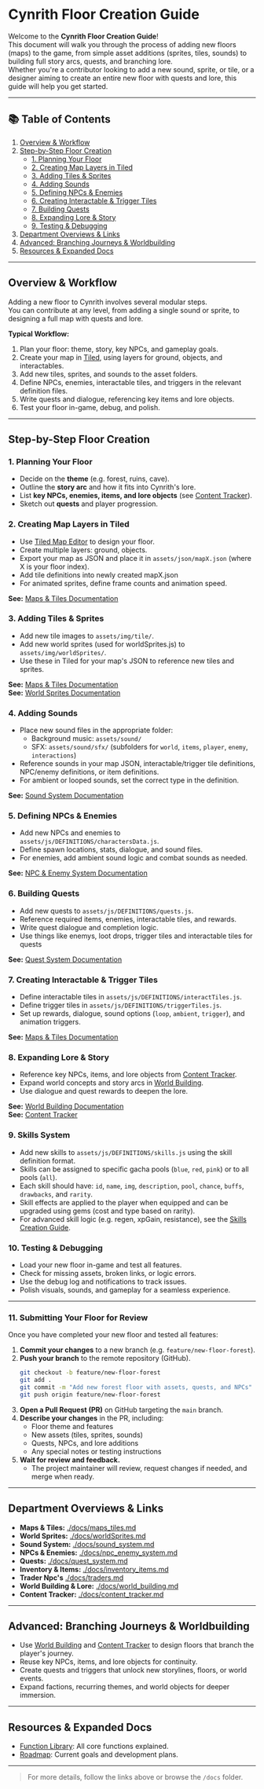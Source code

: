 # Cynrith Floor Creation Guide

Welcome to the **Cynrith Floor Creation Guide**!  
This document will walk you through the process of adding new floors (maps) to the game, from simple asset additions (sprites, tiles, sounds) to building full story arcs, quests, and branching lore.  
Whether you're a contributor looking to add a new sound, sprite, or tile, or a designer aiming to create an entire new floor with quests and lore, this guide will help you get started.

---

## 📚 Table of Contents

1. [Overview & Workflow](#overview--workflow)
2. [Step-by-Step Floor Creation](#step-by-step-floor-creation)
    - [1. Planning Your Floor](#1-planning-your-floor)
    - [2. Creating Map Layers in Tiled](#2-creating-map-layers-in-tiled)
    - [3. Adding Tiles & Sprites](#3-adding-tiles--sprites)
    - [4. Adding Sounds](#4-adding-sounds)
    - [5. Defining NPCs & Enemies](#5-defining-npcs--enemies)
    - [6. Creating Interactable & Trigger Tiles](#6-creating-interactable--trigger-tiles)
    - [7. Building Quests](#7-building-quests)
    - [8. Expanding Lore & Story](#8-expanding-lore--story)
    - [9. Testing & Debugging](#9-testing--debugging)
3. [Department Overviews & Links](#department-overviews--links)
4. [Advanced: Branching Journeys & Worldbuilding](#advanced-branching-journeys--worldbuilding)
5. [Resources & Expanded Docs](#resources--expanded-docs)

---

## Overview & Workflow

Adding a new floor to Cynrith involves several modular steps.  
You can contribute at any level, from adding a single sound or sprite, to designing a full map with quests and lore.

**Typical Workflow:**
1. Plan your floor: theme, story, key NPCs, and gameplay goals.
2. Create your map in [Tiled](https://www.mapeditor.org/), using layers for ground, objects, and interactables.
3. Add new tiles, sprites, and sounds to the asset folders.
4. Define NPCs, enemies, interactable tiles, and triggers in the relevant definition files.
5. Write quests and dialogue, referencing key items and lore objects.
6. Test your floor in-game, debug, and polish.

---

## Step-by-Step Floor Creation

### 1. Planning Your Floor

- Decide on the **theme** (e.g. forest, ruins, cave).
- Outline the **story arc** and how it fits into Cynrith's lore.
- List **key NPCs, enemies, items, and lore objects** (see [Content Tracker](./docs/content_tracker.md)).
- Sketch out **quests** and player progression.

### 2. Creating Map Layers in Tiled

- Use [Tiled Map Editor](https://www.mapeditor.org/) to design your floor.
- Create multiple layers: ground, objects.
- Export your map as JSON and place it in `assets/json/mapX.json` (where X is your floor index).
- Add tile definitions into newly created mapX.json
- For animated sprites, define frame counts and animation speed.

**See:** [Maps & Tiles Documentation](./docs/maps_tiles.md)

### 3. Adding Tiles & Sprites

- Add new tile images to `assets/img/tile/`.
- Add new world sprites (used for worldSprites.js) to `assets/img/worldSprites/`.
- Use these in Tiled for your map's JSON to reference new tiles and sprites.

**See:** [Maps & Tiles Documentation](./docs/maps_tiles.md)  
**See:** [World Sprites Documentation](./docs/worldSprites.md)

### 4. Adding Sounds

- Place new sound files in the appropriate folder:
    - Background music: `assets/sound/`
    - SFX: `assets/sound/sfx/` (subfolders for `world`, `items`, `player`, `enemy`, `interactions`)
- Reference sounds in your map JSON, interactable/trigger tile definitions, NPC/enemy definitions, or item definitions.
- For ambient or looped sounds, set the correct type in the definition.

**See:** [Sound System Documentation](./docs/sound_system.md)

### 5. Defining NPCs & Enemies

- Add new NPCs and enemies to `assets/js/DEFINITIONS/charactersData.js`.
- Define spawn locations, stats, dialogue, and sound files.
- For enemies, add ambient sound logic and combat sounds as needed.

**See:** [NPC & Enemy System Documentation](./docs/npc_enemy_system.md)


### 6. Building Quests

- Add new quests to `assets/js/DEFINITIONS/quests.js`.
- Reference required items, enemies, interactable tiles, and rewards.
- Write quest dialogue and completion logic.
- Use things like enemys, loot drops, trigger tiles and interactable tiles for quests

**See:** [Quest System Documentation](./docs/quest_system.md)

### 7. Creating Interactable & Trigger Tiles

- Define interactable tiles in `assets/js/DEFINITIONS/interactTiles.js`.
- Define trigger tiles in `assets/js/DEFINITIONS/triggerTiles.js`.
- Set up rewards, dialogue, sound options (`loop`, `ambient`, `trigger`), and animation triggers.

**See:** [Maps & Tiles Documentation](./docs/interactions_triggers.md)

### 8. Expanding Lore & Story

- Reference key NPCs, items, and lore objects from [Content Tracker](./docs/content_tracker.md).
- Expand world concepts and story arcs in [World Building](./docs/world_building.md).
- Use dialogue and quest rewards to deepen the lore.

**See:** [World Building Documentation](./docs/world_building.md)  
**See:** [Content Tracker](./docs/content_tracker.md)

### 9. Skills System

- Add new skills to `assets/js/DEFINITIONS/skills.js` using the skill definition format.
- Skills can be assigned to specific gacha pools (`blue`, `red`, `pink`) or to all pools (`all`).
- Each skill should have: `id`, `name`, `img`, `description`, `pool`, `chance`, `buffs`, `drawbacks`, and `rarity`.
- Skill effects are applied to the player when equipped and can be upgraded using gems (cost and type based on rarity).
- For advanced skill logic (e.g. regen, xpGain, resistance), see the [Skills Creation Guide](./docs/skills_creation.md).

### 10. Testing & Debugging

- Load your new floor in-game and test all features.
- Check for missing assets, broken links, or logic errors.
- Use the debug log and notifications to track issues.
- Polish visuals, sounds, and gameplay for a seamless experience.

---

### 11. Submitting Your Floor for Review

Once you have completed your new floor and tested all features:

1. **Commit your changes** to a new branch (e.g. `feature/new-floor-forest`).
2. **Push your branch** to the remote repository (GitHub).
    ```bash
    git checkout -b feature/new-floor-forest
    git add .
    git commit -m "Add new forest floor with assets, quests, and NPCs"
    git push origin feature/new-floor-forest
    ```
3. **Open a Pull Request (PR)** on GitHub targeting the `main` branch.
4. **Describe your changes** in the PR, including:
    - Floor theme and features
    - New assets (tiles, sprites, sounds)
    - Quests, NPCs, and lore additions
    - Any special notes or testing instructions
5. **Wait for review and feedback.**
    - The project maintainer will review, request changes if needed, and merge when ready.

---

## Department Overviews & Links

- **Maps & Tiles:** [./docs/maps_tiles.md](./docs/maps_tiles.md)
- **World Sprites:** [./docs/worldSprites.md](./docs/worldSprites.md)
- **Sound System:** [./docs/sound_system.md](./docs/sound_system.md)
- **NPCs & Enemies:** [./docs/npc_enemy_system.md](./docs/npc_enemy_system.md)
- **Quests:** [./docs/quest_system.md](./docs/quest_system.md)
- **Inventory & Items:** [./docs/inventory_items.md](./docs/inventory_items.md)
- **Trader Npc's** [./docs/traders.md](./docs/traders.md)
- **World Building & Lore:** [./docs/world_building.md](./docs/world_building.md)
- **Content Tracker:** [./docs/content_tracker.md](./docs/content_tracker.md)

---

## Advanced: Branching Journeys & Worldbuilding

- Use [World Building](./docs/world_building.md) and [Content Tracker](./docs/content_tracker.md) to design floors that branch the player's journey.
- Reuse key NPCs, items, and lore objects for continuity.
- Create quests and triggers that unlock new storylines, floors, or world events.
- Expand factions, recurring themes, and world objects for deeper immersion.

---

## Resources & Expanded Docs

- [Function Library](./docs/function_libary.md): All core functions explained.
- [Roadmap](./docs/roadmap.md): Current goals and development plans.

---

> For more details, follow the links above or browse the `/docs` folder.  